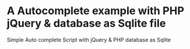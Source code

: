 # A Autocomplete example with PHP jQuery & database as Sqlite file
Simple Auto complete Script with jQuery &amp; PHP database as Sqlite

